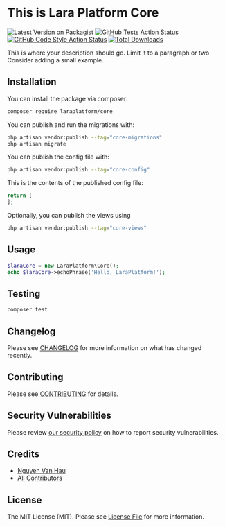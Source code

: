 # This is Lara Platform Core

[![Latest Version on Packagist](https://img.shields.io/packagist/v/laraplatform/core.svg?style=flat-square)](https://packagist.org/packages/laraplatform/core)
[![GitHub Tests Action Status](https://img.shields.io/github/workflow/status/laraplatform/core/run-tests?label=tests)](https://github.com/laraplatform/core/actions?query=workflow%3Arun-tests+branch%3Amain)
[![GitHub Code Style Action Status](https://img.shields.io/github/workflow/status/laraplatform/core/Fix%20PHP%20code%20style%20issues?label=code%20style)](https://github.com/laraplatform/core/actions?query=workflow%3A"Fix+PHP+code+style+issues"+branch%3Amain)
[![Total Downloads](https://img.shields.io/packagist/dt/laraplatform/core.svg?style=flat-square)](https://packagist.org/packages/laraplatform/core)

This is where your description should go. Limit it to a paragraph or two. Consider adding a small example.


## Installation

You can install the package via composer:

```bash
composer require laraplatform/core
```

You can publish and run the migrations with:

```bash
php artisan vendor:publish --tag="core-migrations"
php artisan migrate
```

You can publish the config file with:

```bash
php artisan vendor:publish --tag="core-config"
```

This is the contents of the published config file:

```php
return [
];
```

Optionally, you can publish the views using

```bash
php artisan vendor:publish --tag="core-views"
```

## Usage

```php
$laraCore = new LaraPlatform\Core();
echo $laraCore->echoPhrase('Hello, LaraPlatform!');
```

## Testing

```bash
composer test
```

## Changelog

Please see [CHANGELOG](CHANGELOG.md) for more information on what has changed recently.

## Contributing

Please see [CONTRIBUTING](CONTRIBUTING.md) for details.

## Security Vulnerabilities

Please review [our security policy](../../security/policy) on how to report security vulnerabilities.

## Credits

- [Nguyen Van Hau](https://github.com/laraplatform)
- [All Contributors](../../contributors)

## License

The MIT License (MIT). Please see [License File](LICENSE.md) for more information.
